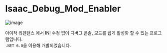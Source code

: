 # Isaac_Debug_Mod_Enabler
![image](https://user-images.githubusercontent.com/31213158/232247090-a70d355c-50fd-4ed9-9d92-061127bbeabd.png)

아이작 리펜턴스 에서 INI 수정 없이 디버그 콘솔, 모드를 쉽게 활성화 할 수 있는 프로그램입니다.  
```.NET 6.0```을 이용해 개발되었습니다.
